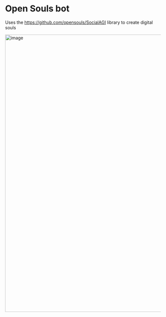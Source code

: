 # Open Souls bot

Uses the https://github.com/opensouls/SocialAGI library to create digital souls

<img width="896" alt="image" src="https://github.com/opensouls/discordbot/assets/8204988/21e8f6d7-f78d-493c-aacf-ed98c8e4f32f">
